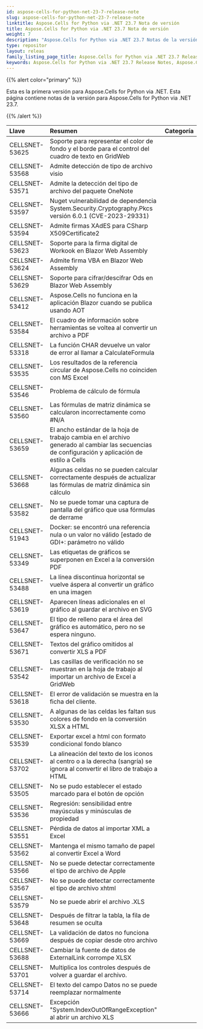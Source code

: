 ```yaml
---
id: aspose-cells-for-python-net-23-7-release-note
slug: aspose-cells-for-python-net-23-7-release-note
linktitle: Aspose.Cells for Python via .NET 23.7 Nota de versión
title: Aspose.Cells for Python via .NET 23.7 Nota de versión
weight: 7
description: "Aspose.Cells for Python via .NET 23.7 Notas de la versión: las últimas mejoras, nuevas funciones y correcciones"
type: repositor
layout: releas
family_listing_page_title: Aspose.Cells for Python via .NET 23.7 Release Note
keywords: Aspose.Cells for Python via .NET 23.7 Release Notes, Aspose.Cells for Python via .NET 23.7 updates and fixe
---
```

{{% alert color="primary" %}} 

Esta es la primera versión para Aspose.Cells for Python via .NET.
Esta página contiene notas de la versión para Aspose.Cells for Python via .NET 23.7.

{{% /alert %}} 

|**Llave**|**Resumen**|**Categoría**|
| :- | :- | :- |
|CELLSNET-53625|Soporte para representar el color de fondo y el borde para el control del cuadro de texto en GridWeb|
|CELLSNET-53568|Admite detección de tipo de archivo visio|
|CELLSNET-53571|Admite la detección del tipo de archivo del paquete OneNote|
|CELLSNET-53597| Nuget vulnerabilidad de dependencia System.Security.Cryptography.Pkcs versión 6.0.1 (CVE-2023-29331)|
|CELLSNET-53594|Admite firmas XAdES para CSharp X509Certificate2|
|CELLSNET-53623|Soporte para la firma digital de Workook en Blazor Web Assembly|
|CELLSNET-53624|Admite firma VBA en Blazor Web Assembly|
|CELLSNET-53629|Soporte para cifrar/descifrar Ods en Blazor Web Assembly|
|CELLSNET-53412|Aspose.Cells no funciona en la aplicación Blazor cuando se publica usando AOT|
|CELLSNET-53584|El cuadro de información sobre herramientas se voltea al convertir un archivo a PDF|
|CELLSNET-53318|La función CHAR devuelve un valor de error al llamar a CalculateFormula|
|CELLSNET-53535|Los resultados de la referencia circular de Aspose.Cells no coinciden con MS Excel|
|CELLSNET-53546|Problema de cálculo de fórmula|
|CELLSNET-53560|Las fórmulas de matriz dinámica se calcularon incorrectamente como #N/A|
|CELLSNET-53659|El ancho estándar de la hoja de trabajo cambia en el archivo generado al cambiar las secuencias de configuración y aplicación de estilo a Cells|
|CELLSNET-53668|Algunas celdas no se pueden calcular correctamente después de actualizar las fórmulas de matriz dinámica sin cálculo|
|CELLSNET-53582|No se puede tomar una captura de pantalla del gráfico que usa fórmulas de derrame|
|CELLSNET-51943| Docker: se encontró una referencia nula o un valor no válido [estado de GDI+: parámetro no válido|
|CELLSNET-53349| Las etiquetas de gráficos se superponen en Excel a la conversión PDF|
|CELLSNET-53488|La línea discontinua horizontal se vuelve áspera al convertir un gráfico en una imagen|
|CELLSNET-53619|Aparecen líneas adicionales en el gráfico al guardar el archivo en SVG|
|CELLSNET-53647|El tipo de relleno para el área del gráfico es automático, pero no se espera ninguno.|
|CELLSNET-53671|Textos del gráfico omitidos al convertir XLS a PDF|
|CELLSNET-53542|Las casillas de verificación no se muestran en la hoja de trabajo al importar un archivo de Excel a GridWeb|
|CELLSNET-53618| El error de validación se muestra en la ficha del cliente.|
|CELLSNET-53530|A algunas de las celdas les faltan sus colores de fondo en la conversión XLSX a HTML|
|CELLSNET-53539|Exportar excel a html con formato condicional fondo blanco|
|CELLSNET-53702| La alineación del texto de los iconos al centro o a la derecha (sangría) se ignora al convertir el libro de trabajo a HTML|
|CELLSNET-53505|No se pudo establecer el estado marcado para el botón de opción|
|CELLSNET-53536|Regresión: sensibilidad entre mayúsculas y minúsculas de propiedad|
|CELLSNET-53551|Pérdida de datos al importar XML a Excel|
|CELLSNET-53562| Mantenga el mismo tamaño de papel al convertir Excel a Word|
|CELLSNET-53566|No se puede detectar correctamente el tipo de archivo de Apple|
|CELLSNET-53567|No se puede detectar correctamente el tipo de archivo xhtml|
|CELLSNET-53579| No se puede abrir el archivo .XLS|
|CELLSNET-53648|Después de filtrar la tabla, la fila de resumen se oculta|
|CELLSNET-53669|La validación de datos no funciona después de copiar desde otro archivo|
|CELLSNET-53688| Cambiar la fuente de datos de ExternalLink corrompe XLSX|
|CELLSNET-53701|Multiplica los controles después de volver a guardar el archivo.|
|CELLSNET-53714|El texto del campo Datos no se puede reemplazar normalmente|
|CELLSNET-53666|Excepción "System.IndexOutOfRangeException" al abrir un archivo XLS|
